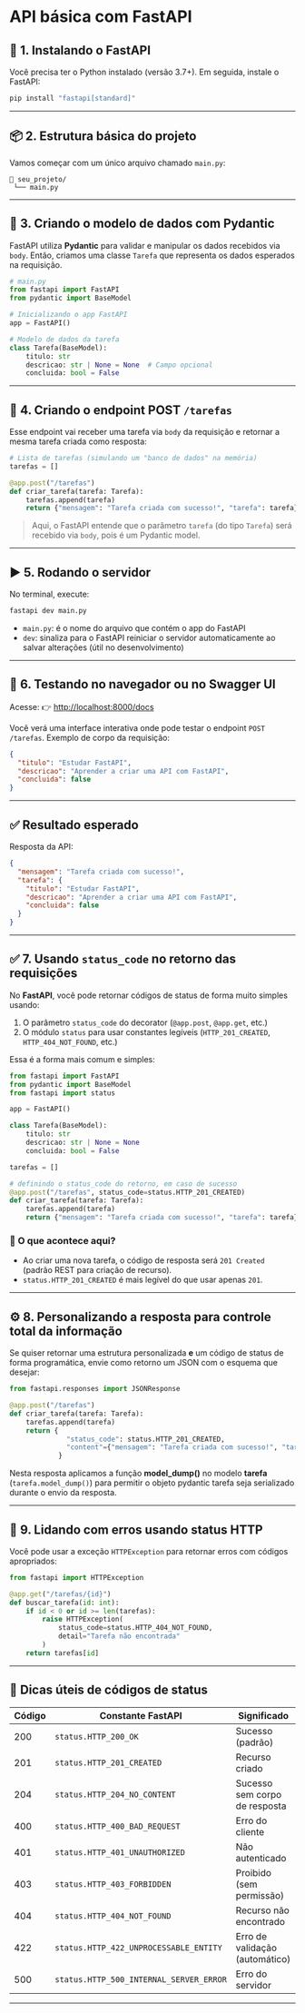 # API básica com FastAPI

## 🚀 1. Instalando o FastAPI

Você precisa ter o Python instalado (versão 3.7+). Em seguida, instale o FastAPI:

```bash
pip install "fastapi[standard]"
```

---

## 📦 2. Estrutura básica do projeto

Vamos começar com um único arquivo chamado `main.py`:

```
📁 seu_projeto/
 └── main.py
```

---

## 🧱 3. Criando o modelo de dados com Pydantic

FastAPI utiliza **Pydantic** para validar e manipular os dados recebidos via `body`. Então, criamos uma classe `Tarefa` que representa os dados esperados na requisição.

```python
# main.py
from fastapi import FastAPI
from pydantic import BaseModel

# Inicializando o app FastAPI
app = FastAPI()

# Modelo de dados da tarefa
class Tarefa(BaseModel):
    titulo: str
    descricao: str | None = None  # Campo opcional
    concluida: bool = False
```

---

## 🎯 4. Criando o endpoint POST `/tarefas`

Esse endpoint vai receber uma tarefa via `body` da requisição e retornar a mesma tarefa criada como resposta:

```python
# Lista de tarefas (simulando um "banco de dados" na memória)
tarefas = []

@app.post("/tarefas")
def criar_tarefa(tarefa: Tarefa):
    tarefas.append(tarefa)
    return {"mensagem": "Tarefa criada com sucesso!", "tarefa": tarefa}
```

> Aqui, o FastAPI entende que o parâmetro `tarefa` (do tipo `Tarefa`) será recebido via `body`, pois é um Pydantic model.

---

## ▶️ 5. Rodando o servidor

No terminal, execute:

```bash
fastapi dev main.py
```

* `main.py`: é o nome do arquivo que contém o app do FastAPI
* `dev`: sinaliza para o FastAPI reiniciar o servidor automaticamente ao salvar alterações (útil no desenvolvimento)

---

## 🧪 6. Testando no navegador ou no Swagger UI

Acesse:
👉 [http://localhost:8000/docs](http://localhost:8000/docs)

Você verá uma interface interativa onde pode testar o endpoint `POST /tarefas`. Exemplo de corpo da requisição:

```json
{
  "titulo": "Estudar FastAPI",
  "descricao": "Aprender a criar uma API com FastAPI",
  "concluida": false
}
```

---

## ✅ Resultado esperado

Resposta da API:

```json
{
  "mensagem": "Tarefa criada com sucesso!",
  "tarefa": {
    "titulo": "Estudar FastAPI",
    "descricao": "Aprender a criar uma API com FastAPI",
    "concluida": false
  }
}
```

---

## ✅ 7. Usando `status_code` no retorno das requisições

No **FastAPI**, você pode retornar códigos de status de forma muito simples usando:

1. O parâmetro `status_code` do decorator (`@app.post`, `@app.get`, etc.)
3. O módulo `status` para usar constantes legíveis (`HTTP_201_CREATED`, `HTTP_404_NOT_FOUND`, etc.)

Essa é a forma mais comum e simples:

```python
from fastapi import FastAPI
from pydantic import BaseModel
from fastapi import status

app = FastAPI()

class Tarefa(BaseModel):
    titulo: str
    descricao: str | None = None
    concluida: bool = False

tarefas = []

# definindo o status_code do retorno, em caso de sucesso
@app.post("/tarefas", status_code=status.HTTP_201_CREATED)
def criar_tarefa(tarefa: Tarefa):
    tarefas.append(tarefa)
    return {"mensagem": "Tarefa criada com sucesso!", "tarefa": tarefa}
```

### 📝 O que acontece aqui?

* Ao criar uma nova tarefa, o código de resposta será `201 Created` (padrão REST para criação de recurso).
* `status.HTTP_201_CREATED` é mais legível do que usar apenas `201`.

---

## ⚙️ 8. Personalizando a resposta para controle total da informação

Se quiser retornar uma estrutura personalizada **e** um código de status de forma programática, envie como retorno um JSON com o esquema que desejar:

```python
from fastapi.responses import JSONResponse

@app.post("/tarefas")
def criar_tarefa(tarefa: Tarefa):
    tarefas.append(tarefa)
    return {
              "status_code": status.HTTP_201_CREATED,
              "content"={"mensagem": "Tarefa criada com sucesso!", "tarefa": tarefa.model_dump()}
            }
```

Nesta resposta aplicamos a função **model_dump()** no modelo **tarefa** (`tarefa.model_dump()`) para permitir o objeto pydantic tarefa seja serializado durante o envio da resposta.

---

## 🚨 9. Lidando com erros usando status HTTP

Você pode usar a exceção `HTTPException` para retornar erros com códigos apropriados:

```python
from fastapi import HTTPException

@app.get("/tarefas/{id}")
def buscar_tarefa(id: int):
    if id < 0 or id >= len(tarefas):
        raise HTTPException(
            status_code=status.HTTP_404_NOT_FOUND,
            detail="Tarefa não encontrada"
        )
    return tarefas[id]
```

---

## 🧠 Dicas úteis de códigos de status

| Código | Constante FastAPI                       | Significado                    |
| ------ | --------------------------------------- | ------------------------------ |
| 200    | `status.HTTP_200_OK`                    | Sucesso (padrão)               |
| 201    | `status.HTTP_201_CREATED`               | Recurso criado                 |
| 204    | `status.HTTP_204_NO_CONTENT`            | Sucesso sem corpo de resposta  |
| 400    | `status.HTTP_400_BAD_REQUEST`           | Erro do cliente                |
| 401    | `status.HTTP_401_UNAUTHORIZED`          | Não autenticado                |
| 403    | `status.HTTP_403_FORBIDDEN`             | Proibido (sem permissão)       |
| 404    | `status.HTTP_404_NOT_FOUND`             | Recurso não encontrado         |
| 422    | `status.HTTP_422_UNPROCESSABLE_ENTITY`  | Erro de validação (automático) |
| 500    | `status.HTTP_500_INTERNAL_SERVER_ERROR` | Erro do servidor               |

---
